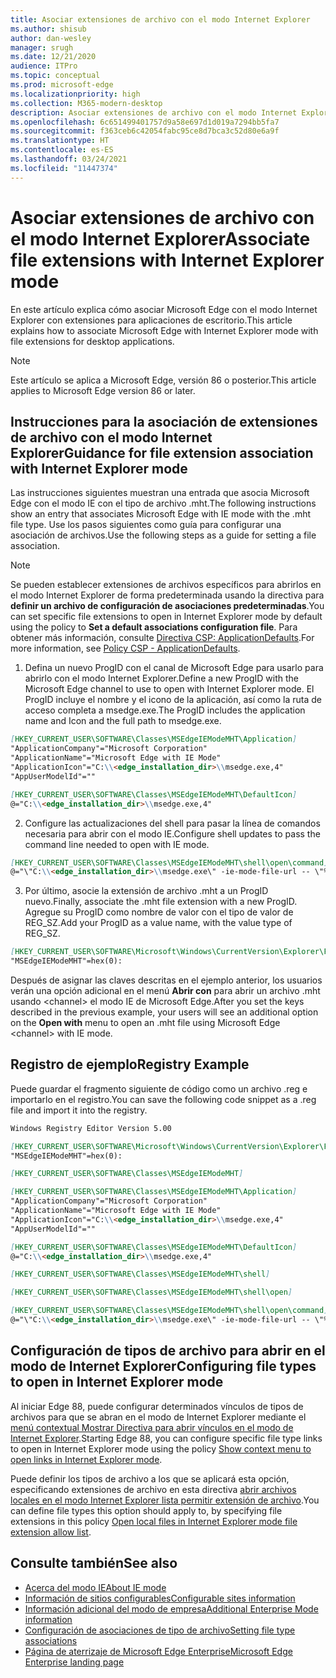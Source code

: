 ```yaml
---
title: Asociar extensiones de archivo con el modo Internet Explorer
ms.author: shisub
author: dan-wesley
manager: srugh
ms.date: 12/21/2020
audience: ITPro
ms.topic: conceptual
ms.prod: microsoft-edge
ms.localizationpriority: high
ms.collection: M365-modern-desktop
description: Asociar extensiones de archivo con el modo Internet Explorer
ms.openlocfilehash: 6c651499401757d9a58e697d1d019a7294bb5fa7
ms.sourcegitcommit: f363ceb6c42054fabc95ce8d7bca3c52d80e6a9f
ms.translationtype: HT
ms.contentlocale: es-ES
ms.lasthandoff: 03/24/2021
ms.locfileid: "11447374"
---
```

# <a name="associate-file-extensions-with-internet-explorer-mode"></a><span data-ttu-id="617f7-103">Asociar extensiones de archivo con el modo Internet Explorer</span><span class="sxs-lookup"><span data-stu-id="617f7-103">Associate file extensions with Internet Explorer mode</span></span>

<span data-ttu-id="617f7-104">En este artículo explica cómo asociar Microsoft Edge con el modo Internet Explorer con extensiones para aplicaciones de escritorio.</span><span class="sxs-lookup"><span data-stu-id="617f7-104">This article explains how to associate Microsoft Edge with Internet Explorer mode with file extensions for desktop applications.</span></span>

> [!NOTE]
> <span data-ttu-id="617f7-105">Este artículo se aplica a Microsoft Edge, versión 86 o posterior.</span><span class="sxs-lookup"><span data-stu-id="617f7-105">This article applies to Microsoft Edge version 86 or later.</span></span>

## <a name="guidance-for-file-extension-association-with-internet-explorer-mode"></a><span data-ttu-id="617f7-106">Instrucciones para la asociación de extensiones de archivo con el modo Internet Explorer</span><span class="sxs-lookup"><span data-stu-id="617f7-106">Guidance for file extension association with Internet Explorer mode</span></span>

<span data-ttu-id="617f7-107">Las instrucciones siguientes muestran una entrada que asocia Microsoft Edge con el modo IE con el tipo de archivo .mht.</span><span class="sxs-lookup"><span data-stu-id="617f7-107">The following instructions show an entry that associates Microsoft Edge with IE mode with the .mht file type.</span></span> <span data-ttu-id="617f7-108">Use los pasos siguientes como guía para configurar una asociación de archivos.</span><span class="sxs-lookup"><span data-stu-id="617f7-108">Use the following steps as a guide for setting a file association.</span></span>

> [!NOTE]
> <span data-ttu-id="617f7-109">Se pueden establecer extensiones de archivos específicos para abrirlos en el modo Internet Explorer de forma predeterminada usando la directiva para **definir un archivo de configuración de asociaciones predeterminadas**.</span><span class="sxs-lookup"><span data-stu-id="617f7-109">You can set specific file extensions to open in Internet Explorer mode by default using the policy to **Set a default associations configuration file**.</span></span> <span data-ttu-id="617f7-110">Para obtener más información, consulte [Directiva CSP: ApplicationDefaults](/windows/client-management/mdm/policy-csp-applicationdefaults#applicationdefaults-defaultassociationsconfiguration).</span><span class="sxs-lookup"><span data-stu-id="617f7-110">For more information, see [Policy CSP - ApplicationDefaults](/windows/client-management/mdm/policy-csp-applicationdefaults#applicationdefaults-defaultassociationsconfiguration).</span></span>

1. <span data-ttu-id="617f7-111">Defina un nuevo ProgID con el canal de Microsoft Edge para usarlo para abrirlo con el modo Internet Explorer.</span><span class="sxs-lookup"><span data-stu-id="617f7-111">Define a new ProgID with the Microsoft Edge channel to use to open with Internet Explorer mode.</span></span> <span data-ttu-id="617f7-112">El ProgID incluye el nombre y el icono de la aplicación, así como la ruta de acceso completa a msedge.exe.</span><span class="sxs-lookup"><span data-stu-id="617f7-112">The ProgID includes the application name and Icon and the full path to msedge.exe.</span></span>

```markdown
[HKEY_CURRENT_USER\SOFTWARE\Classes\MSEdgeIEModeMHT\Application]
"ApplicationCompany"="Microsoft Corporation"
"ApplicationName"="Microsoft Edge with IE Mode"
"ApplicationIcon"="C:\\<edge_installation_dir>\\msedge.exe,4"
"AppUserModelId"=""
```

```markdown
[HKEY_CURRENT_USER\SOFTWARE\Classes\MSEdgeIEModeMHT\DefaultIcon]
@="C:\\<edge_installation_dir>\\msedge.exe,4"
```

2. <span data-ttu-id="617f7-113">Configure las actualizaciones del shell para pasar la línea de comandos necesaria para abrir con el modo IE.</span><span class="sxs-lookup"><span data-stu-id="617f7-113">Configure shell updates to pass the command line needed to open with IE mode.</span></span>

```markdown
[HKEY_CURRENT_USER\SOFTWARE\Classes\MSEdgeIEModeMHT\shell\open\command]
@="\"C:\\<edge_installation_dir>\\msedge.exe\" -ie-mode-file-url -- \"%1\""
```

3. <span data-ttu-id="617f7-114">Por último, asocie la extensión de archivo .mht a un ProgID nuevo.</span><span class="sxs-lookup"><span data-stu-id="617f7-114">Finally, associate the .mht file extension with a new ProgID.</span></span> <span data-ttu-id="617f7-115">Agregue su ProgID como nombre de valor con el tipo de valor de REG_SZ.</span><span class="sxs-lookup"><span data-stu-id="617f7-115">Add your ProgID as a value name, with the value type of REG_SZ.</span></span>

```markdown
[HKEY_CURRENT_USER\SOFTWARE\Microsoft\Windows\CurrentVersion\Explorer\FileExts\.mht\OpenWithProgids]
"MSEdgeIEModeMHT"=hex(0):
```

<span data-ttu-id="617f7-116">Después de asignar las claves descritas en el ejemplo anterior, los usuarios verán una opción adicional en el menú **Abrir con** para abrir un archivo .mht usando \<channel\> el modo IE de Microsoft Edge.</span><span class="sxs-lookup"><span data-stu-id="617f7-116">After you set the keys described in the previous example, your users will see an additional option on the **Open with** menu to open an .mht file using Microsoft Edge \<channel\> with IE mode.</span></span>

## <a name="registry-example"></a><span data-ttu-id="617f7-117">Registro de ejemplo</span><span class="sxs-lookup"><span data-stu-id="617f7-117">Registry Example</span></span>

<span data-ttu-id="617f7-118">Puede guardar el fragmento siguiente de código como un archivo .reg e importarlo en el registro.</span><span class="sxs-lookup"><span data-stu-id="617f7-118">You can save the following code snippet as a .reg file and import it into the registry.</span></span>

```markdown
Windows Registry Editor Version 5.00

[HKEY_CURRENT_USER\SOFTWARE\Microsoft\Windows\CurrentVersion\Explorer\FileExts\.mht\OpenWithProgids]
"MSEdgeIEModeMHT"=hex(0):

[HKEY_CURRENT_USER\SOFTWARE\Classes\MSEdgeIEModeMHT]

[HKEY_CURRENT_USER\SOFTWARE\Classes\MSEdgeIEModeMHT\Application]
"ApplicationCompany"="Microsoft Corporation"
"ApplicationName"="Microsoft Edge with IE Mode"
"ApplicationIcon"="C:\\<edge_installation_dir>\\msedge.exe,4"
"AppUserModelId"=""

[HKEY_CURRENT_USER\SOFTWARE\Classes\MSEdgeIEModeMHT\DefaultIcon]
@="C:\\<edge_installation_dir>\\msedge.exe,4"

[HKEY_CURRENT_USER\SOFTWARE\Classes\MSEdgeIEModeMHT\shell]

[HKEY_CURRENT_USER\SOFTWARE\Classes\MSEdgeIEModeMHT\shell\open]

[HKEY_CURRENT_USER\SOFTWARE\Classes\MSEdgeIEModeMHT\shell\open\command]
@="\"C:\\<edge_installation_dir>\\msedge.exe\" -ie-mode-file-url -- \"%1\""

```
## <a name="configuring-file-types-to-open-in-internet-explorer-mode"></a><span data-ttu-id="617f7-119">Configuración de tipos de archivo para abrir en el modo de Internet Explorer</span><span class="sxs-lookup"><span data-stu-id="617f7-119">Configuring file types to open in Internet Explorer mode</span></span>

<span data-ttu-id="617f7-120">Al iniciar Edge 88, puede configurar determinados vínculos de tipos de archivos para que se abran en el modo de Internet Explorer mediante el [menú contextual Mostrar Directiva para abrir vínculos en el modo de Internet Explorer](./microsoft-edge-policies.md#show-context-menu-to-open-a-link-in-internet-explorer-mode).</span><span class="sxs-lookup"><span data-stu-id="617f7-120">Starting Edge 88, you can configure specific file type links to open in Internet Explorer mode using the policy [Show context menu to open links in Internet Explorer mode](./microsoft-edge-policies.md#show-context-menu-to-open-a-link-in-internet-explorer-mode).</span></span> 

<span data-ttu-id="617f7-121">Puede definir los tipos de archivo a los que se aplicará esta opción, especificando extensiones de archivo en esta directiva [abrir archivos locales en el modo Internet Explorer lista permitir extensión de archivo](./microsoft-edge-policies.md#internetexplorerintegrationlocalfileextensionallowlist).</span><span class="sxs-lookup"><span data-stu-id="617f7-121">You can define file types this option should apply to, by specifying file extensions in this policy [Open local files in Internet Explorer mode file extension allow list](./microsoft-edge-policies.md#internetexplorerintegrationlocalfileextensionallowlist).</span></span> 

## <a name="see-also"></a><span data-ttu-id="617f7-122">Consulte también</span><span class="sxs-lookup"><span data-stu-id="617f7-122">See also</span></span>

- [<span data-ttu-id="617f7-123">Acerca del modo IE</span><span class="sxs-lookup"><span data-stu-id="617f7-123">About IE mode</span></span>](./edge-ie-mode.md)
- [<span data-ttu-id="617f7-124">Información de sitios configurables</span><span class="sxs-lookup"><span data-stu-id="617f7-124">Configurable sites information</span></span>](./edge-learnmore-configurable-sites-ie-mode.md)
- [<span data-ttu-id="617f7-125">Información adicional del modo de empresa</span><span class="sxs-lookup"><span data-stu-id="617f7-125">Additional Enterprise Mode information</span></span>](/internet-explorer/ie11-deploy-guide/enterprise-mode-overview-for-ie11)
- [<span data-ttu-id="617f7-126">Configuración de asociaciones de tipo de archivo</span><span class="sxs-lookup"><span data-stu-id="617f7-126">Setting file type associations</span></span>](/windows/win32/shell/fa-file-types)
- [<span data-ttu-id="617f7-127">Página de aterrizaje de Microsoft Edge Enterprise</span><span class="sxs-lookup"><span data-stu-id="617f7-127">Microsoft Edge Enterprise landing page</span></span>](https://aka.ms/EdgeEnterprise)